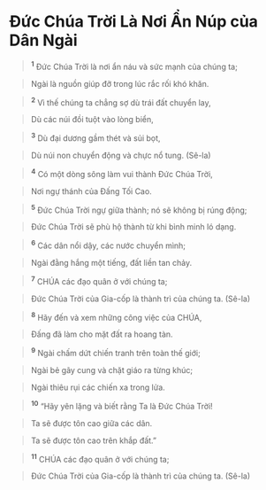 

# Đức Chúa Trời Là Nơi Ẩn Núp của Dân Ngài

> <sup><b>1</b></sup> Đức Chúa Trời là nơi ẩn náu và sức mạnh của chúng ta;
>


> Ngài là nguồn giúp đỡ trong lúc rắc rối khó khăn.
>


> <sup><b>2</b></sup> Vì thế chúng ta chẳng sợ dù trái đất chuyển lay,
>


> Dù các núi đồi tuột vào lòng biển,
>


> <sup><b>3</b></sup> Dù đại dương gầm thét và sủi bọt,
>


> Dù núi non chuyển động và chực nổ tung. (Sê-la)
>


> <sup><b>4</b></sup> Có một dòng sông làm vui thành Đức Chúa Trời,
>


> Nơi ngự thánh của Đấng Tối Cao.
>


> <sup><b>5</b></sup> Đức Chúa Trời ngự giữa thành; nó sẽ không bị rúng động;
>


> Đức Chúa Trời sẽ phù hộ thành từ khi bình minh ló dạng.
>


> <sup><b>6</b></sup> Các dân nổi dậy, các nước chuyển mình;
>


> Ngài đằng hắng một tiếng, đất liền tan chảy.
>


> <sup><b>7</b></sup> CHÚA các đạo quân ở với chúng ta;
>


> Đức Chúa Trời của Gia-cốp là thành trì của chúng ta. (Sê-la)
>


> <sup><b>8</b></sup> Hãy đến và xem những công việc của CHÚA,
>


> Đấng đã làm cho mặt đất ra hoang tàn.
>


> <sup><b>9</b></sup> Ngài chấm dứt chiến tranh trên toàn thế giới;
>


> Ngài bẻ gãy cung và chặt giáo ra từng khúc;
>


> Ngài thiêu rụi các chiến xa trong lửa.
>


> <sup><b>10</b></sup> “Hãy yên lặng và biết rằng Ta là Đức Chúa Trời!
>


> Ta sẽ được tôn cao giữa các dân.
>


> Ta sẽ được tôn cao trên khắp đất.”
>


> <sup><b>11</b></sup> CHÚA các đạo quân ở với chúng ta;
>


> Đức Chúa Trời của Gia-cốp là thành trì của chúng ta. (Sê-la)
>

